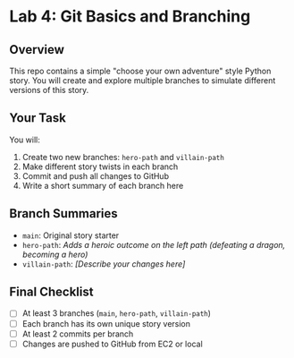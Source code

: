# Lab 4: Git Basics and Branching

## Overview

This repo contains a simple "choose your own adventure" style Python story. You will create and explore multiple branches to simulate different versions of this story.

## Your Task

You will:
1. Create two new branches: `hero-path` and `villain-path`
2. Make different story twists in each branch
3. Commit and push all changes to GitHub
4. Write a short summary of each branch here

## Branch Summaries

- `main`: Original story starter
- `hero-path`: _Adds a heroic outcome on the left path (defeating a dragon, becoming a hero)_
- `villain-path`: _[Describe your changes here]_

## Final Checklist

- [ ] At least 3 branches (`main`, `hero-path`, `villain-path`)
- [ ] Each branch has its own unique story version
- [ ] At least 2 commits per branch
- [ ] Changes are pushed to GitHub from EC2 or local
